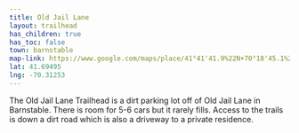 ```yaml
---
title: Old Jail Lane
layout: trailhead
has_children: true
has_toc: false
town: barnstable
map-link: https://www.google.com/maps/place/41°41'41.9%22N+70°18'45.1%22W/@41.694984,-70.3134535,584m/data=!3m2!1e3!4b1!4m4!3m3!8m2!3d41.694984!4d-70.312524?entry=ttu&g_ep=EgoyMDI0MDkwMi4xIKXMDSoASAFQAw%3D%3D
lat: 41.69495
lng: -70.31253
---
```

The Old Jail Lane Trailhead is a dirt parking lot off of Old Jail Lane in Barnstable. There is room for 5-6 cars but it rarely fills. Access to the trails is down a dirt road which is also a driveway to a private residence.